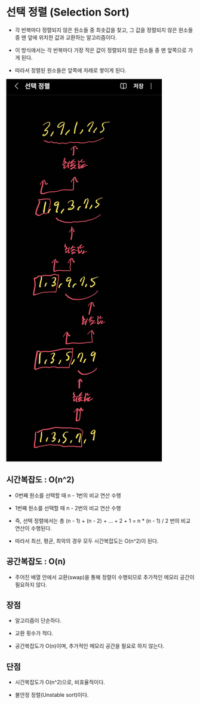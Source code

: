 # 선택 정렬 (Selection Sort)

- 각 반복마다 정렬되지 않은 원소들 중 최솟값을 찾고, 그 값을 정렬되지 않은 원소들 중 맨 앞에 위치한 값과 교환하는 알고리즘이다.

- 이 방식에서는 각 반복마다 가장 작은 값이 정렬되지 않은 원소들 중 맨 앞쪽으로 가게 된다.

- 따라서 정렬된 원소들은 앞쪽에 차례로 쌓이게 된다.

![Selection Sort](./img/SelectionSort.jpg)

## 시간복잡도 : O(n^2)

- 0번째 원소를 선택할 때 n - 1번의 비교 연산 수행

- 1번째 원소를 선택할 때 n - 2번의 비교 연산 수행

- 즉, 선택 정렬에서는 총 (n - 1) + (n - 2) + ... + 2 + 1 = n * (n - 1) / 2 번의 비교 연산이 수행된다.

- 따라서 최선, 평균, 최악의 경우 모두 시간복잡도는 O(n^2)이 된다.

## 공간복잡도 : O(n)

- 주어진 배열 안에서 교환(swap)을 통해 정렬이 수행되므로 추가적인 메모리 공간이 필요하지 않다.

## 장점

- 알고리즘이 단순하다.

- 교환 횟수가 적다.

- 공간복잡도가 O(n)이며, 추가적인 메모리 공간을 필요로 하지 않는다.

## 단점

- 시간복잡도가 O(n^2)으로, 비효율적이다.

- 불안정 정렬(Unstable sort)이다.
